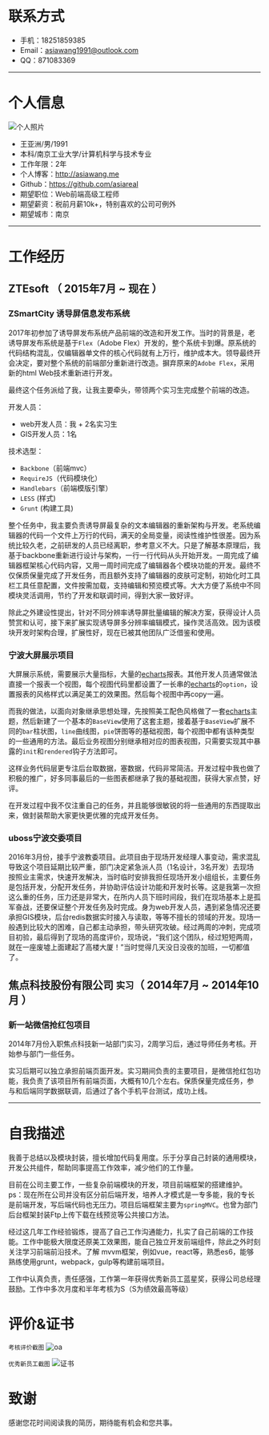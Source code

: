 # 联系方式

- 手机：18251859385
- Email：asiawang1991@outlook.com
- QQ：871083369

---

# 个人信息

 ![个人照片](images/me.png)
 - 王亚洲/男/1991
 - 本科/南京工业大学/计算机科学与技术专业
 - 工作年限：2年
 - 个人博客：http://asiawang.me
 - Github：https://github.com/asiareal
 - 期望职位：Web前端高级工程师
 - 期望薪资：税前月薪10k+，特别喜欢的公司可例外
 - 期望城市：南京

---

# 工作经历

## ZTEsoft （ 2015年7月 ~ 现在 ）

### ZSmartCity 诱导屏信息发布系统
2017年初参加了诱导屏发布系统产品前端的改造和开发工作。当时的背景是，老诱导屏发布系统是基于`Flex`（Adobe Flex）开发的，整个系统卡到爆。原系统的代码结构混乱，仅编辑器单文件的核心代码就有上万行，维护成本大。领导最终开会决定，要对整个系统的前端部分重新进行改造。摒弃原来的`Adobe Flex`，采用新的html Web技术重新进行开发。

最终这个任务派给了我，让我主要牵头，带领两个实习生完成整个前端的改造。

开发人员：

- web开发人员：我 + 2名实习生
- GIS开发人员：1名

技术选型：

- `Backbone`（前端mvc）
- `RequireJS`（代码模块化）
- `Handlebars`（前端模版引擎）
- `LESS` (样式)
- `Grunt` (构建工具)

整个任务中，我主要负责诱导屏最复杂的文本编辑器的重新架构与开发。老系统编辑器的代码一个文件上万行的代码，满天的全局变量，阅读性维护性很差。因为系统比较久老，之前研发的人员已经离职，参考意义不大。只是了解基本原理后，我基于backbone重新进行设计与架构，一行一行代码从头开始开发。一周完成了编辑器框架核心代码内容，又用一周时间完成了编辑器各个模块功能的开发。最终不仅保质保量完成了开发任务，而且额外支持了编辑器的皮肤可定制，初始化时工具栏工具任意配置，文件按需加载，支持编辑和预览模式等。大大方便了系统中不同模块灵活调用，节约了开发和联调时间，得到大家一致好评。

除此之外建设性提出，针对不同分辨率诱导屏批量编辑的解决方案，获得设计人员赞赏和认可，接下来扩展实现诱导屏多分辨率编辑模式，操作灵活高效。因为该模块开发时架构合理，扩展性好，现在已被其他团队广泛借鉴和使用。


### 宁波大屏展示项目
大屏展示系统，需要展示大量指标，大量的[echarts](http://echarts.baidu.com/)报表。其他开发人员通常做法直接一个报表一个视图，每个视图代码里都设置了一长串的[echarts](http://echarts.baidu.com/)的`option`，设置报表的风格样式以满足美工的效果图。然后每个视图中再copy一遍。

而我的做法，以面向对象继承思想处理，先按照美工配色风格做了一套[echarts](http://echarts.baidu.com/)主题，然后新建了一个基本的`BaseView`使用了这套主题，接着基于`BaseView`扩展不同的`bar`柱状图，`line`曲线图，`pie`饼图等的基础视图，每个视图中都有该种类型的一些通用的方法。最后业务视图分别继承相对应的图表视图，只需要实现其中暴露的`init`和`rendered`钩子方法即可。

这样业务代码层更专注后台取数据，塞数据，代码非常简洁。开发过程中我也做了积极的推广，好多同事最后的一些图表都继承了我的基础视图，获得大家点赞，好评。

在开发过程中我不仅注重自己的任务，并且能够很敏锐的将一些通用的东西提取出来，做封装帮助大家更快更优雅的完成开发任务。

### uboss宁波交委项目
2016年3月份，接手宁波教委项目。此项目由于现场开发经理人事变动，需求混乱导致这个项目延期比较严重，部门决定紧急派人员（1名设计，3名开发）去现场按照业主需求，快速开发解决，当时临时安排我担任现场开发小组组长，主要任务是包括开发，分配开发任务，并协助评估设计功能和开发时长等。这是我第一次担这么重的任务，压力还是非常大，在所内人员下班时间段，我们在现场基本上是孤军奋战，还要保证整个开发任务及时完成。身为web开发人员，遇到紧急情况还要承担GIS模块，后台redis数据实时接入与读取，等等不擅长的领域的开发。现场一般遇到比较大的困难，自己都主动承担，带头研究攻破。经过两周的冲刺，完成项目初验，最后得到了现场的高度评价，现场说，“我们这个团队，经过短短两周，就在一座废墟上面建起了高楼大厦！”当时觉得几天没日没夜的加班，一切都值了。


## 焦点科技股份有限公司 `实习`（ 2014年7月 ~ 2014年10月 ）

### 新一站微信抢红包项目
2014年7月份入职焦点科技新一站部门实习，2周学习后，通过导师任务考核。开始参与部门一些任务。

实习后期可以独立承担前端页面开发。实习期间负责的主要项目，是微信抢红包功能，我负责了该项目所有前端页面，大概有10几个左右。保质保量完成任务，参与和后端同学数据联调，后通过了各个手机平台测试，成功上线。

---

# 自我描述
我善于总结以及模块封装，擅长增加代码复用度。乐于分享自己封装的通用模块，开发公共组件，帮助同事提高工作效率，减少他们的工作量。

目前在公司主要工作，一些复杂前端模块的开发，项目前端框架的搭建维护。ps：现在所在公司并没有区分前后端开发，培养人才模式是一专多能，我的专长是前端开发，写后端代码也无压力。项目后端框架主要为`springMVC`。也曾为部门后台框架封装Ftp上传下载在线预览等公共接口方法。

经过这几年工作经验锻炼，提高了自己工作沟通能力，扎实了自己前端的工作技能。工作中能极大限度还原美工效果图，能自己独立开发前端组件，除此之外时刻关注学习前端前沿技术。了解 mvvm框架，例如vue，react等，熟悉es6，能够熟练使用grunt，webpack，gulp等构建前端项目。

工作中认真负责，责任感强，工作第一年获得优秀新员工蓝星奖，获得公司总经理鼓励。工作中多次月度和半年考核为S（S为绩效最高等级）

# 评价&证书
`考核评价截图`
![oa](images/oa.png)

`优秀新员工截图`
![证书](images/zs.jpeg)



# 致谢
感谢您花时间阅读我的简历，期待能有机会和您共事。
